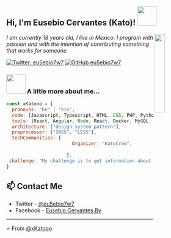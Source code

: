 <h2> Hi, I'm Eusebio Cervantes (Kato)! <img src="https://media.giphy.com/media/mGcNjsfWAjY5AEZNw6/giphy.gif" width="50"></h2>

<img align='right' src="https://scontent.fmex21-1.fna.fbcdn.net/v/t1.0-0/p526x296/115823299_611041236474142_8568436406017063980_o.jpg?_nc_cat=102&_nc_sid=8bfeb9&_nc_eui2=AeHQLedb8u-v2DpIIo6XKN5SlIQOjFvIhzyUhA6MW8iHPLAPdybkVJvGvr4zyCovVq9tleyoQummmH_7IzGiA7zA&_nc_ohc=iERJFvMM--YAX8uKntV&_nc_ht=scontent.fmex21-1.fna&_nc_tp=6&oh=60036664507addc2e7c9f6dfa1944a57&oe=5F3D7AF8" width="23%">
<p><em>I am currently 18 years old, I live in Mexico. I program with passion and with the intention of contributing something that works for someone</em></p>

[![Twitter: eu5ebio7w7](https://img.shields.io/twitter/follow/eu5ebio7w7?style=social)](https://twitter.com/eu5ebio7w7)
[![GitHub eu5ebio7w7](https://img.shields.io/github/followers/xKatooo?label=follow&style=social)](https://github.com/xKatooo)


### <img src="https://media.giphy.com/media/VgCDAzcKvsR6OM0uWg/giphy.gif" width="50"> A little more about me...  

```javascript
const xKatooo = {
  pronouns: "he" | "his",
  code: [Javascript, Typescript, HTML, CSS, PHP, Python, Java, Bash],
  tools: [React, Angular, Node, React, Docker, MySQL, MongoDB],
  architecture: ["design system pattern"],
  preprocessor: ["SASS", "LESS"],
  techCommunities: {
                        Organizer: "KatoCrew",
                        
                      },
 challenge: "My challenge is to get information about cybersecurity to most of the world to keep them safe, also to make programs that make people's lives easier"
}
```
## 📫 Contact Me
- Twitter - [@eu5ebio7w7](https://twitter.com/eu5ebio7w7)
- Facebook - [Eusebio Cervantes Bv](https://facebook.com/eu5ebio7w7/)


---

⭐️ From [@xKatooo](https://github.com/xKatooo) 
